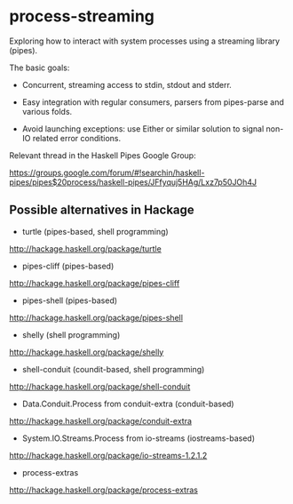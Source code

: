 process-streaming
=================

Exploring how to interact with system processes using a streaming library
(pipes).

The basic goals:

- Concurrent, streaming access to stdin, stdout and stderr.

- Easy integration with regular consumers, parsers from pipes-parse and various
  folds.

- Avoid launching exceptions: use Either or similar solution to signal non-IO
  related error conditions.

Relevant thread in the Haskell Pipes Google Group:

https://groups.google.com/forum/#!searchin/haskell-pipes/pipes$20process/haskell-pipes/JFfyquj5HAg/Lxz7p50JOh4J

## Possible alternatives in Hackage

* turtle (pipes-based, shell programming)

http://hackage.haskell.org/package/turtle

* pipes-cliff (pipes-based)

http://hackage.haskell.org/package/pipes-cliff

* pipes-shell (pipes-based)

http://hackage.haskell.org/package/pipes-shell

* shelly (shell programming)

http://hackage.haskell.org/package/shelly

* shell-conduit (coundit-based, shell programming)

http://hackage.haskell.org/package/shell-conduit

* Data.Conduit.Process from conduit-extra (conduit-based)

http://hackage.haskell.org/package/conduit-extra

* System.IO.Streams.Process from io-streams (iostreams-based)

http://hackage.haskell.org/package/io-streams-1.2.1.2

* process-extras

http://hackage.haskell.org/package/process-extras
